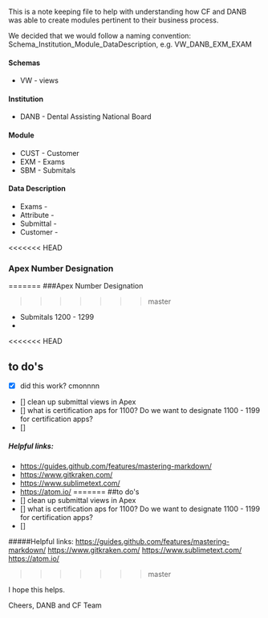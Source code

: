 This is a note keeping file to help with understanding how CF and DANB was able to create modules pertinent to their business process.

We decided that we would follow a naming convention: Schema_Institution_Module_DataDescription, e.g. VW_DANB_EXM_EXAM


#### Schemas
- VW - views




#### Institution
- DANB - Dental Assisting National Board



#### Module
- CUST - Customer
- EXM - Exams
- SBM - Submitals


#### Data Description
- Exams -
- Attribute -
- Submittal -
- Customer -


<<<<<<< HEAD
### Apex Number Designation
=======
###Apex Number Designation
>>>>>>> master
 - Submitals 1200 - 1299
 -


<<<<<<< HEAD
## to do's
- [x] did this work? cmonnnn
- [] clean up submittal views in Apex
- [] what is certification aps for 1100? Do we want to designate 1100 - 1199 for certification apps?
- []

##### Helpful links:
- https://guides.github.com/features/mastering-markdown/
- https://www.gitkraken.com/
- https://www.sublimetext.com/
- https://atom.io/
=======
##to do's
 - [] clean up submittal views in Apex
 - [] what is certification aps for 1100? Do we want to designate 1100 - 1199 for certification apps?
 - []

#####Helpful links:
 https://guides.github.com/features/mastering-markdown/
 https://www.gitkraken.com/
 https://www.sublimetext.com/
 https://atom.io/
>>>>>>> master



I hope this helps.

Cheers,
DANB and CF Team
